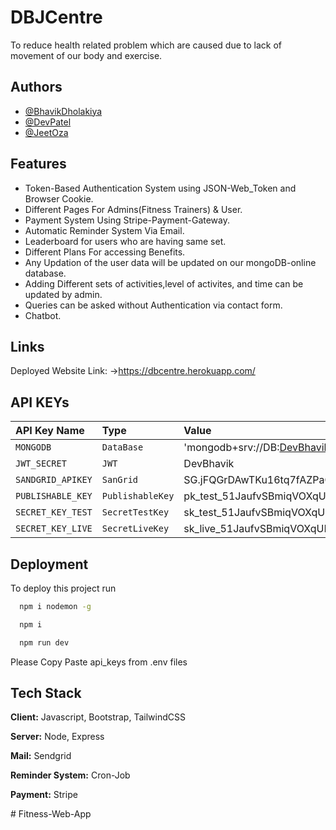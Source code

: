 
# DBJCentre
To reduce health related problem which are caused due to lack of movement of our body and exercise.

## Authors

- [@BhavikDholakiya](https://github.com/bhavikdholakiya)
- [@DevPatel](https://github.com/dev-jb-007)
- [@JeetOza](https://github.com/Oza-Jeetkumar-Vishnubhai)


## Features

- Token-Based Authentication System using JSON-Web_Token and Browser Cookie.
- Different Pages For Admins(Fitness Trainers) & User.
- Payment System Using Stripe-Payment-Gateway.
- Automatic Reminder System Via Email.
- Leaderboard for users who are having same set.
- Different Plans For accessing Benefits.
- Any Updation of the user data will be updated on our mongoDB-online database.
- Adding Different sets of activities,level of activites, and time can be updated by admin.
- Queries can be asked without Authentication via contact form.
- Chatbot.


## Links
Deployed Website Link:
->https://dbcentre.herokuapp.com/


## API KEYs


| API Key Name | Type     | Value                |
| :-------- | :------- | :------------------------- |
| `MONGODB` | `DataBase` | 'mongodb+srv://DB:DevBhavik@cluster0.vrzx4.mongodb.net/myFirstDatabase?retryWrites=true&w=majority' |
|`JWT_SECRET`|`JWT`|DevBhavik|
|`SANDGRID_APIKEY`|`SanGrid`|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|
|`PUBLISHABLE_KEY`|`PublishableKey`|pk_test_51JaufvSBmiqVOXqUlAPfOEaM11lKTM4fiY8NP0bWvutTsIHgCaGRCxTUhwryhIbTHZ78vHo0Oqecs2HImtKk9jJv00q6J2tDHT|
|`SECRET_KEY_TEST`|`SecretTestKey`|sk_test_51JaufvSBmiqVOXqUKKtUTsBrVRtEqvaVMpCVI825Rk02gWQ60HyJSHcuDDbFjIoi5WgBQRrN61NbskzPQzscMQb500tEBgzVa4|
|`SECRET_KEY_LIVE`|`SecretLiveKey`|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|


## Deployment

To deploy this project run

```bash
  npm i nodemon -g
```
```bash
  npm i 
```
```bash
  npm run dev
```
Please Copy Paste api_keys from .env files
## Tech Stack

**Client:** Javascript, Bootstrap, TailwindCSS

**Server:** Node, Express

**Mail:** Sendgrid

**Reminder System:** Cron-Job

**Payment:** Stripe

#   F i t n e s s - W e b - A p p  
 